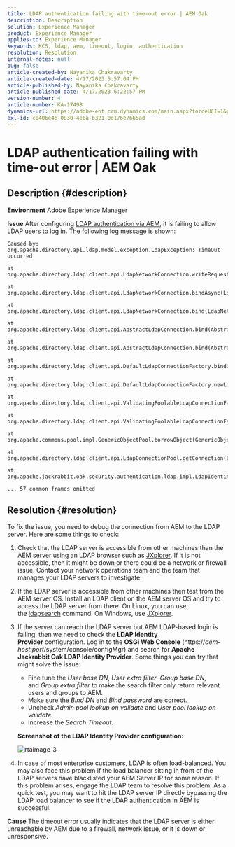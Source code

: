 ```yaml
---
title: LDAP authentication failing with time-out error | AEM Oak
description: Description
solution: Experience Manager
product: Experience Manager
applies-to: Experience Manager
keywords: KCS, ldap, aem, timeout, login, authentication
resolution: Resolution
internal-notes: null
bug: false
article-created-by: Nayanika Chakravarty
article-created-date: 4/17/2023 5:57:04 PM
article-published-by: Nayanika Chakravarty
article-published-date: 4/17/2023 6:22:57 PM
version-number: 4
article-number: KA-17498
dynamics-url: https://adobe-ent.crm.dynamics.com/main.aspx?forceUCI=1&pagetype=entityrecord&etn=knowledgearticle&id=420cf63c-49dd-ed11-a7c7-6045bd006149
exl-id: c0406e46-0830-4e6a-b321-0d176e7665ad
---
```

# LDAP authentication failing with time-out error | AEM Oak

## Description {#description}

<b>Environment</b>
Adobe Experience Manager


<b>Issue</b>
After configuring [LDAP authentication via AEM](https://experienceleague.adobe.com/docs/experience-manager-65/administering/security/ldap-config.html?lang=en), it is failing to allow LDAP users to log in. The following log message is shown:


```
Caused by: org.apache.directory.api.ldap.model.exception.LdapException: TimeOut occurred

at org.apache.directory.ldap.client.api.LdapNetworkConnection.writeRequest(LdapNetworkConnection.java:4106)

at org.apache.directory.ldap.client.api.LdapNetworkConnection.bindAsync(LdapNetworkConnection.java:1290)

at org.apache.directory.ldap.client.api.LdapNetworkConnection.bind(LdapNetworkConnection.java:1188)

at org.apache.directory.ldap.client.api.AbstractLdapConnection.bind(AbstractLdapConnection.java:127)

at org.apache.directory.ldap.client.api.AbstractLdapConnection.bind(AbstractLdapConnection.java:112)

at org.apache.directory.ldap.client.api.DefaultLdapConnectionFactory.bindConnection(DefaultLdapConnectionFactory.java:64)

at org.apache.directory.ldap.client.api.DefaultLdapConnectionFactory.newLdapConnection(DefaultLdapConnectionFactory.java:107)

at org.apache.directory.ldap.client.api.ValidatingPoolableLdapConnectionFactory.makeObject(ValidatingPoolableLdapConnectionFactory.java:133)

at org.apache.directory.ldap.client.api.ValidatingPoolableLdapConnectionFactory.makeObject(ValidatingPoolableLdapConnectionFactory.java:59)

at org.apache.commons.pool.impl.GenericObjectPool.borrowObject(GenericObjectPool.java:1188)

at org.apache.directory.ldap.client.api.LdapConnectionPool.getConnection(LdapConnectionPool.java:123)

at org.apache.jackrabbit.oak.security.authentication.ldap.impl.LdapIdentityProvider.connect(LdapIdentityProvider.java:771)

... 57 common frames omitted
```



## Resolution {#resolution}


To fix the issue, you need to debug the connection from AEM to the LDAP server. Here are some things to check:

1. Check that the LDAP server is accessible from other machines than the AEM server using an LDAP browser such as [JXplorer](http://jxplorer.org/). If it is not accessible, then it might be down or there could be a network or firewall issue. Contact your network operations team and the team that manages your LDAP servers to investigate.
2. If the LDAP server is accessible from other machines then test from the AEM server OS. Install an LDAP client on the AEM server OS and try to access the LDAP server from there. On Linux, you can use the [ldapsearch](https://access.redhat.com/documentation/en-us/red_hat_directory_server/11/html/administration_guide/examples-of-common-ldapsearches) command. On Windows, use [JXplorer](http://jxplorer.org/).
3. If the server can reach the LDAP server but AEM LDAP-based login is failing, then we need to check the <b>LDAP Identity Provider</b> configuration. Log in to the <b>OSGi Web Console</b> (https://*aem-host:port*/system/console/configMgr) and search for <b>Apache Jackrabbit Oak LDAP Identity Provider</b>. Some things you can try that might solve the issue:

    - Fine tune the *User base DN*, *User extra filter*, *Group base DN*, and *Group extra filter* to make the search filter only return relevant users and groups to AEM.
    - Make sure the *Bind DN* and *Bind password* are correct.
    - Uncheck *Admin pool lookup on validate* and *User pool lookup on validate.*
    - Increase the *Search Timeout.*

    <b>Screenshot of the LDAP Identity Provider configuration:</b>


    ![rtaimage_3_](https://helpx.adobe.com/content/dam/help/en/experience-manager/kb/LDAP-error/jcr%3acontent/main-pars/image/rtaimage_3_.png "rtaimage_3_")
4. In case of most enterprise customers, LDAP is often load-balanced. You may also face this problem if the load balancer sitting in front of the LDAP servers have blacklisted your AEM Server IP for some reason. If this problem arises, engage the LDAP team to resolve this problem. As a quick test, you may want to hit the LDAP server IP directly bypassing the LDAP load balancer to see if the LDAP authentication in AEM is successful.

<b>Cause</b>
The timeout error usually indicates that the LDAP server is either unreachable by AEM due to a firewall, network issue, or it is down or unresponsive.
